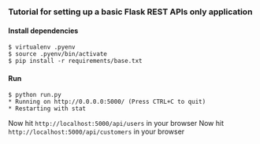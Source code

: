 ### Tutorial for setting up a basic Flask REST APIs only application

#### Install dependencies
```
$ virtualenv .pyenv
$ source .pyenv/bin/activate
$ pip install -r requirements/base.txt
```

#### Run

```
$ python run.py
* Running on http://0.0.0.0:5000/ (Press CTRL+C to quit)
* Restarting with stat
```

Now hit `http://localhost:5000/api/users` in your browser
Now hit `http://localhost:5000/api/customers` in your browser
